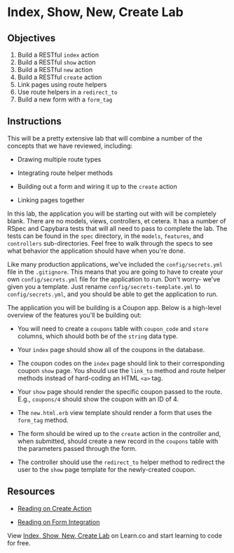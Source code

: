 # Index, Show, New, Create Lab

## Objectives

1. Build a RESTful `index` action
2. Build a RESTful `show` action
3. Build a RESTful `new` action
4. Build a RESTful `create` action
5. Link pages using route helpers
6. Use route helpers in a `redirect_to`
7. Build a new form with a `form_tag`

## Instructions

This will be a pretty extensive lab that will combine a number of the concepts that we have reviewed, including:

- Drawing multiple route types

- Integrating route helper methods

- Building out a form and wiring it up to the `create` action

- Linking pages together

In this lab, the application you will be starting out with will be completely blank. There are no models, views, controllers, et cetera. It has a number of RSpec and Capybara tests that will all need to pass to complete the lab. The tests can be found in the `spec` directory, in the `models`, `features`, and `controllers` sub-directories. Feel free to walk through the specs to see what behavior the application should have when you're done.

Like many production applications, we've included the `config/secrets.yml` file in the `.gitignore`. This means that you are going to have to create your own `config/secrets.yml` file for the application to run. Don't worry- we've given you a template. Just rename `config/secrets-template.yml` to `config/secrets.yml`, and you should be able to get the application to run.

The application you will be building is a Coupon app. Below is a high-level overview of the features you'll be building out:

- You will need to create a `coupons` table with `coupon_code` and `store` columns, which should both be of the `string` data type.

- Your `index` page should show all of the coupons in the database.

- The coupon codes on the `index` page should link to their corresponding coupon `show` page. You should use the `link_to` method and route helper methods instead of hard-coding an HTML `<a>` tag.

- Your `show` page should render the specific coupon passed to the route. E.g., `coupons/4` should show the coupon with an ID of 4.

- The `new.html.erb` view template should render a form that uses the `form_tag` method.

- The form should be wired up to the `create` action in the controller and, when submitted, should create a new record in the `coupons` table with the parameters passed through the form.

- The controller should use the `redirect_to` helper method to redirect the user to the `show` page template for the newly-created coupon.

## Resources

- [Reading on Create Action](https://github.com/learn-co-curriculum/rails-create-action-readme)

- [Reading on Form Integration](https://github.com/learn-co-curriculum/rails-form_tag-readme)

<p data-visibility='hidden'>View <a href='https://learn.co/lessons/rails-index-show-new-create-lab' title='Index, Show, New, Create Lab'>Index, Show, New, Create Lab</a> on Learn.co and start learning to code for free.</p>
